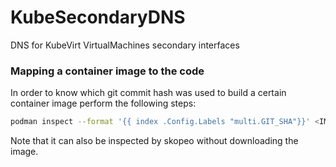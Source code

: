 # KubeSecondaryDNS
DNS for KubeVirt VirtualMachines secondary interfaces

### Mapping a container image to the code
In order to know which git commit hash was used to build a certain container image perform the following steps:
```bash
podman inspect --format '{{ index .Config.Labels "multi.GIT_SHA"}}' <IMAGE>
```
Note that it can also be inspected by skopeo without downloading the image.
